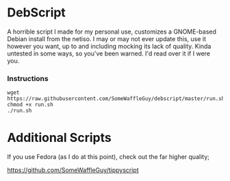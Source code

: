 # DebScript
A horrible script I made for my personal use, customizes a GNOME-based Debian install from the netiso. I may or may not ever update this, use it however you want, up to and including mocking its lack of quality. Kinda untested in some ways, so you've been warned. I'd read over it if I were you.

### Instructions

```
wget https://raw.githubusercontent.com/SomeWaffleGuy/debscript/master/run.sh
chmod +x run.sh
./run.sh
```

# Additional Scripts
If you use Fedora (as I do at this point), check out the far higher quality;

https://github.com/SomeWaffleGuy/tippyscript
